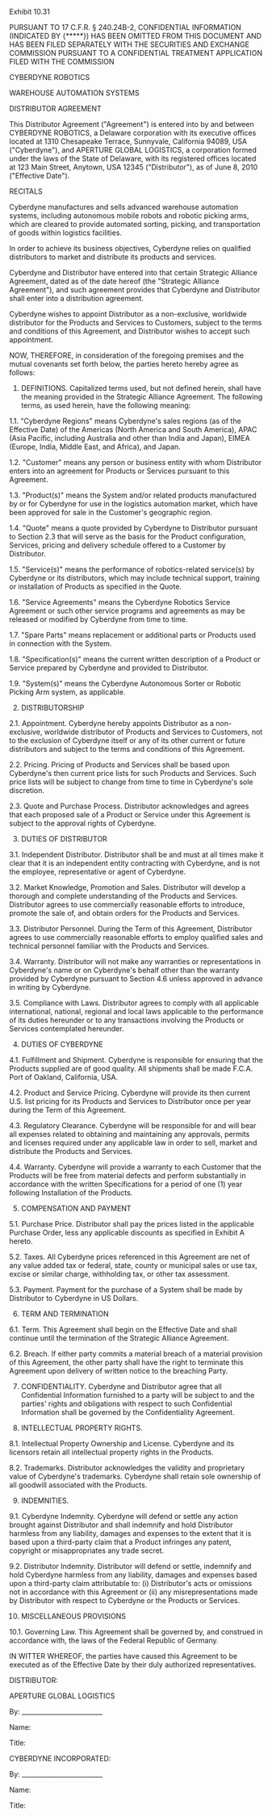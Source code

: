 Exhibit 10.31

PURSUANT TO 17 C.F.R. § 240.24B-2, CONFIDENTIAL INFORMATION (INDICATED BY {*****}) HAS BEEN OMITTED FROM THIS DOCUMENT AND HAS BEEN FILED SEPARATELY WITH THE SECURITIES AND EXCHANGE COMMISSION PURSUANT TO A CONFIDENTIAL TREATMENT APPLICATION FILED WITH THE COMMISSION

CYBERDYNE ROBOTICS

WAREHOUSE AUTOMATION SYSTEMS

DISTRIBUTOR AGREEMENT

This Distributor Agreement ("Agreement") is entered into by and between CYBERDYNE ROBOTICS, a Delaware corporation with its executive offices located at 1310 Chesapeake Terrace, Sunnyvale, California 94089, USA ("Cyberdyne"), and APERTURE GLOBAL LOGISTICS, a corporation formed under the laws of the State of Delaware, with its registered offices located at 123 Main Street, Anytown, USA 12345 ("Distributor"), as of June 8, 2010 ("Effective Date").

RECITALS

Cyberdyne manufactures and sells advanced warehouse automation systems, including autonomous mobile robots and robotic picking arms, which are cleared to provide automated sorting, picking, and transportation of goods within logistics facilities.

In order to achieve its business objectives, Cyberdyne relies on qualified distributors to market and distribute its products and services.

Cyberdyne and Distributor have entered into that certain Strategic Alliance Agreement, dated as of the date hereof (the "Strategic Alliance Agreement"), and such agreement provides that Cyberdyne and Distributor shall enter into a distribution agreement.

Cyberdyne wishes to appoint Distributor as a non-exclusive, worldwide distributor for the Products and Services to Customers, subject to the terms and conditions of this Agreement, and Distributor wishes to accept such appointment.

NOW, THEREFORE, in consideration of the foregoing premises and the mutual covenants set forth below, the parties hereto hereby agree as follows:

1. DEFINITIONS. Capitalized terms used, but not defined herein, shall have the meaning provided in the Strategic Alliance Agreement. The following terms, as used herein, have the following meaning:
    

1.1. "Cyberdyne Regions" means Cyberdyne's sales regions (as of the Effective Date) of the Americas (North America and South America), APAC (Asia Pacific, including Australia and other than India and Japan), EIMEA (Europe, India, Middle East, and Africa), and Japan.

1.2. "Customer" means any person or business entity with whom Distributor enters into an agreement for Products or Services pursuant to this Agreement.

1.3. "Product(s)" means the System and/or related products manufactured by or for Cyberdyne for use in the logistics automation market, which have been approved for sale in the Customer's geographic region.

1.4. "Quote" means a quote provided by Cyberdyne to Distributor pursuant to Section 2.3 that will serve as the basis for the Product configuration, Services, pricing and delivery schedule offered to a Customer by Distributor.

1.5. "Service(s)" means the performance of robotics-related service(s) by Cyberdyne or its distributors, which may include technical support, training or installation of Products as specified in the Quote.

1.6. "Service Agreements" means the Cyberdyne Robotics Service Agreement or such other service programs and agreements as may be released or modified by Cyberdyne from time to time.

1.7. "Spare Parts" means replacement or additional parts or Products used in connection with the System.

1.8. "Specification(s)" means the current written description of a Product or Service prepared by Cyberdyne and provided to Distributor.

1.9. "System(s)" means the Cyberdyne Autonomous Sorter or Robotic Picking Arm system, as applicable.

2. DISTRIBUTORSHIP
    

2.1. Appointment. Cyberdyne hereby appoints Distributor as a non-exclusive, worldwide distributor of Products and Services to Customers, not to the exclusion of Cyberdyne itself or any of its other current or future distributors and subject to the terms and conditions of this Agreement.

2.2. Pricing. Pricing of Products and Services shall be based upon Cyberdyne's then current price lists for such Products and Services. Such price lists will be subject to change from time to time in Cyberdyne's sole discretion.

2.3. Quote and Purchase Process. Distributor acknowledges and agrees that each proposed sale of a Product or Service under this Agreement is subject to the approval rights of Cyberdyne.

3. DUTIES OF DISTRIBUTOR
    

3.1. Independent Distributor. Distributor shall be and must at all times make it clear that it is an independent entity contracting with Cyberdyne, and is not the employee, representative or agent of Cyberdyne.

3.2. Market Knowledge, Promotion and Sales. Distributor will develop a thorough and complete understanding of the Products and Services. Distributor agrees to use commercially reasonable efforts to introduce, promote the sale of, and obtain orders for the Products and Services.

3.3. Distributor Personnel. During the Term of this Agreement, Distributor agrees to use commercially reasonable efforts to employ qualified sales and technical personnel familiar with the Products and Services.

3.4. Warranty. Distributor will not make any warranties or representations in Cyberdyne's name or on Cyberdyne's behalf other than the warranty provided by Cyberdyne pursuant to Section 4.6 unless approved in advance in writing by Cyberdyne.

3.5. Compliance with Laws. Distributor agrees to comply with all applicable international, national, regional and local laws applicable to the performance of its duties hereunder or to any transactions involving the Products or Services contemplated hereunder.

4. DUTIES OF CYBERDYNE
    

4.1. Fulfillment and Shipment. Cyberdyne is responsible for ensuring that the Products supplied are of good quality. All shipments shall be made F.C.A. Port of Oakland, California, USA.

4.2. Product and Service Pricing. Cyberdyne will provide its then current U.S. list pricing for its Products and Services to Distributor once per year during the Term of this Agreement.

4.3. Regulatory Clearance. Cyberdyne will be responsible for and will bear all expenses related to obtaining and maintaining any approvals, permits and licenses required under any applicable law in order to sell, market and distribute the Products and Services.

4.4. Warranty. Cyberdyne will provide a warranty to each Customer that the Products will be free from material defects and perform substantially in accordance with the written Specifications for a period of one (1) year following Installation of the Products.

5. COMPENSATION AND PAYMENT
    

5.1. Purchase Price. Distributor shall pay the prices listed in the applicable Purchase Order, less any applicable discounts as specified in Exhibit A hereto.

5.2. Taxes. All Cyberdyne prices referenced in this Agreement are net of any value added tax or federal, state, county or municipal sales or use tax, excise or similar charge, withholding tax, or other tax assessment.

5.3. Payment. Payment for the purchase of a System shall be made by Distributor to Cyberdyne in US Dollars.

6. TERM AND TERMINATION
    

6.1. Term. This Agreement shall begin on the Effective Date and shall continue until the termination of the Strategic Alliance Agreement.

6.2. Breach. If either party commits a material breach of a material provision of this Agreement, the other party shall have the right to terminate this Agreement upon delivery of written notice to the breaching Party.

7. CONFIDENTIALITY. Cyberdyne and Distributor agree that all Confidential Information furnished to a party will be subject to and the parties' rights and obligations with respect to such Confidential Information shall be governed by the Confidentiality Agreement.
    
8. INTELLECTUAL PROPERTY RIGHTS.
    

8.1. Intellectual Property Ownership and License. Cyberdyne and its licensors retain all intellectual property rights in the Products.

8.2. Trademarks. Distributor acknowledges the validity and proprietary value of Cyberdyne's trademarks. Cyberdyne shall retain sole ownership of all goodwill associated with the Products.

9. INDEMNITIES.
    

9.1. Cyberdyne Indemnity. Cyberdyne will defend or settle any action brought against Distributor and shall indemnify and hold Distributor harmless from any liability, damages and expenses to the extent that it is based upon a third-party claim that a Product infringes any patent, copyright or misappropriates any trade secret.

9.2. Distributor Indemnity. Distributor will defend or settle, indemnify and hold Cyberdyne harmless from any liability, damages and expenses based upon a third-party claim attributable to: (i) Distributor's acts or omissions not in accordance with this Agreement or (ii) any misrepresentations made by Distributor with respect to Cyberdyne or the Products or Services.

10. MISCELLANEOUS PROVISIONS
    

10.1. Governing Law. This Agreement shall be governed by, and construed in accordance with, the laws of the Federal Republic of Germany.

IN WITTER WHEREOF, the parties have caused this Agreement to be executed as of the Effective Date by their duly authorized representatives.

DISTRIBUTOR:

APERTURE GLOBAL LOGISTICS

By: _________________________

Name:

Title:

CYBERDYNE INCORPORATED:

By: _________________________

Name:

Title: